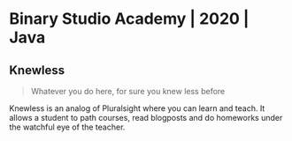 # Binary Studio Academy | 2020 | Java

## Knewless

> Whatever you do here, for sure you knew less before

Knewless is an analog of Pluralsight where you can learn and teach. It allows a student to path courses, read blogposts and do homeworks under the watchful eye of the teacher.
